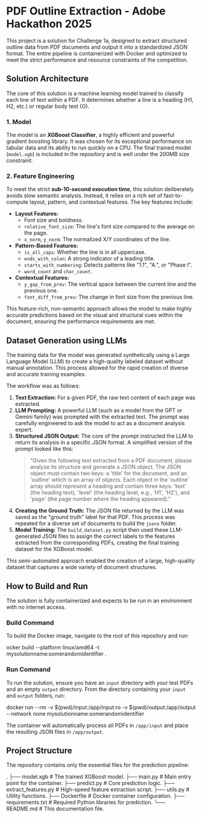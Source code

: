# PDF Outline Extraction - Adobe Hackathon 2025

This project is a solution for Challenge 1a, designed to extract structured outline data from PDF documents and output it into a standardized JSON format. The entire pipeline is containerized with Docker and optimized to meet the strict performance and resource constraints of the competition.

## Solution Architecture

The core of this solution is a machine learning model trained to classify each line of text within a PDF. It determines whether a line is a heading (H1, H2, etc.) or regular body text (O).

### 1. Model

The model is an **XGBoost Classifier**, a highly efficient and powerful gradient boosting library. It was chosen for its exceptional performance on tabular data and its ability to run quickly on a CPU. The final trained model (`model.xgb`) is included in the repository and is well under the 200MB size constraint.

### 2. Feature Engineering

To meet the strict **sub-10-second execution time**, this solution deliberately avoids slow semantic analysis. Instead, it relies on a rich set of fast-to-compute layout, pattern, and contextual features. The key features include:

* **Layout Features:**
    * Font size and boldness.
    * `relative_font_size`: The line's font size compared to the average on the page.
    * `x_norm`, `y_norm`: The normalized X/Y coordinates of the line.
* **Pattern-Based Features:**
    * `is_all_caps`: Whether the line is in all uppercase.
    * `ends_with_colon`: A strong indicator of a leading title.
    * `starts_with_numbering`: Detects patterns like "1.1", "A.", or "Phase I".
    * `word_count` and `char_count`.
* **Contextual Features:**
    * `y_gap_from_prev`: The vertical space between the current line and the previous one.
    * `font_diff_from_prev`: The change in font size from the previous line.

This feature-rich, non-semantic approach allows the model to make highly accurate predictions based on the visual and structural cues within the document, ensuring the performance requirements are met.

## Dataset Generation using LLMs

The training data for the model was generated synthetically using a Large Language Model (LLM) to create a high-quality labeled dataset without manual annotation. This process allowed for the rapid creation of diverse and accurate training examples.

The workflow was as follows:

1.  **Text Extraction:** For a given PDF, the raw text content of each page was extracted.
2.  **LLM Prompting:** A powerful LLM (such as a model from the GPT or Gemini family) was prompted with the extracted text. The prompt was carefully engineered to ask the model to act as a document analysis expert.
3.  **Structured JSON Output:** The core of the prompt instructed the LLM to return its analysis in a specific JSON format. A simplified version of the prompt looked like this:
    > "Given the following text extracted from a PDF document, please analyze its structure and generate a JSON object. The JSON object must contain two keys: a 'title' for the document, and an 'outline' which is an array of objects. Each object in the 'outline' array should represent a heading and contain three keys: 'text' (the heading text), 'level' (the heading level, e.g., 'H1', 'H2'), and 'page' (the page number where the heading appeared)."
4.  **Creating the Ground Truth:** The JSON file returned by the LLM was saved as the "ground truth" label for that PDF. This process was repeated for a diverse set of documents to build the `jsons` folder.
5.  **Model Training:** The `build_dataset.py` script then used these LLM-generated JSON files to assign the correct labels to the features extracted from the corresponding PDFs, creating the final training dataset for the XGBoost model.

This semi-automated approach enabled the creation of a large, high-quality dataset that captures a wide variety of document structures.

## How to Build and Run

The solution is fully containerized and expects to be run in an environment with no internet access.

### Build Command

To build the Docker image, navigate to the root of this repository and run:

ocker build --platform linux/amd64 -t mysolutionname:somerandomidentifier .


### Run Command

To run the solution, ensure you have an `input` directory with your test PDFs and an empty `output` directory. From the directory containing your `input` and `output` folders, run:

docker run --rm -v $(pwd)/input:/app/input:ro -v $(pwd)/output:/app/output --network none mysolutionname:somerandomidentifier

The container will automatically process all PDFs in `/app/input` and place the resulting JSON files in `/app/output`.

## Project Structure

The repository contains only the essential files for the prediction pipeline:

.
├── model.xgb                  # The trained XGBoost model.
├── main.py                    # Main entry point for the container.
├── predict.py                 # Core prediction logic.
├── extract_features.py        # High-speed feature extraction script.
├── utils.py                   # Utility functions.
├── Dockerfile                 # Docker container configuration.
├── requirements.txt           # Required Python libraries for prediction.
└── README.md                  # This documentation file.
